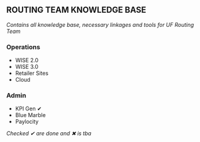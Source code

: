 ## ROUTING TEAM KNOWLEDGE BASE

*Contains all knowledge base, necessary linkages and tools for UF Routing Team*

### Operations

* WISE 2.0
* WISE 3.0
* Retailer Sites
* Cloud

### Admin

* KPI Gen ✔
* Blue Marble
* Paylocity

*Checked ✔ are done and ✖ is tba*

